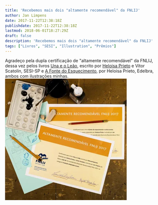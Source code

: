 ```yaml
---
title: 'Recebemos mais dois "altamente recomendável" da FNLIJ'
author: Jan Limpens
date: 2017-11-22T12:38:18Z
publishdate: 2017-11-22T12:38:18Z
lastmod: 2018-06-01T18:27:29Z
draft: false
description: 'Recebemos mais dois "altamente recomendável" da FNLIJ'
tags: ["Livros", "SESI", "Illustration", "Prêmios"]
---
```


Agradeço pela dupla certificação de "altamente recomendável" da FNLIJ, dessa vez pelos livros [Una e o Leão](/livros/una-e-o-leao-sesi), escrito por [Heloisa Prieto](https://www.facebook.com/HeloisaPrieto) e Vitor Scatolin, SESI-SP e [A Fonte do Esquecimento](/livros/a-fonte-do-esquecimento-edelbra), por Heloisa Prieto, Edelbra, ambos com ilustrações minhas. ![foto dos certificados](fnlj-2017.jpg)
